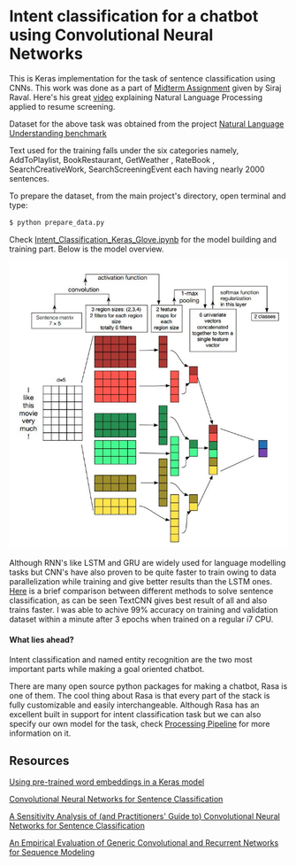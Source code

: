 # Intent classification for a chatbot using Convolutional Neural Networks

This is Keras implementation for the task of sentence classification using CNNs. This work was done as a part of [Midterm Assignment](https://github.com/llSourcell/AI_for_Resumes) given by Siraj Raval. Here's his great [video](https://youtu.be/p3SKx5C04qg) explaining Natural Language Processing applied to resume screening.

Dataset for the above task was obtained from the project [Natural Language Understanding benchmark ](https://github.com/snipsco/nlu-benchmark/tree/master/2017-06-custom-intent-engines)

Text used for the training falls under the six categories namely, AddToPlaylist, BookRestaurant, GetWeather , RateBook , SearchCreativeWork, SearchScreeningEvent each having nearly 2000 sentences.

To prepare the dataset, from the main project's directory, open terminal and type:

```bash
$ python prepare_data.py
```

Check [Intent_Classification_Keras_Glove.ipynb](https://github.com/ajinkyaT/CNN_Intent_Classification/blob/master/Intent_Classification_Keras_Glove.ipynb) for the model building and training part. Below is the model overview. 

![image](https://github.com/brightmart/text_classification/raw/master/images/TextCNN.JPG "TextCNN")

Although RNN's like LSTM and GRU are widely used for language modelling tasks but CNN's have also proven to be quite faster to train owing to data parallelization while training and give better results than the LSTM ones. [Here](https://github.com/brightmart/text_classification#performance) is a brief comparison between different methods to solve sentence classification, as can be seen TextCNN gives best result of all and also trains faster. I was able to achive 99% accuracy on training and validation dataset within a minute after 3 epochs when trained on a regular i7 CPU.

#### What lies ahead?

Intent classification and named entity recognition are the two most important parts while making a goal oriented chatbot.

There are many open source python packages for making  a chatbot, Rasa  is one of them. The cool thing about Rasa is that every part of the stack is fully customizable and easily interchangeable. Although Rasa has an excellent built in support for intent classification task but we can also specify our own model for the task, check [Processing Pipeline](https://nlu.rasa.com/pipeline.html) for more information on it. 


## Resources

[Using pre-trained word embeddings in a Keras model](https://blog.keras.io/using-pre-trained-word-embeddings-in-a-keras-model.html)

[Convolutional Neural Networks for Sentence Classification
](https://arxiv.org/abs/1408.5882)

[A Sensitivity Analysis of (and Practitioners' Guide to) Convolutional Neural Networks for Sentence Classification
](https://arxiv.org/abs/1510.03820)

[An Empirical Evaluation of Generic Convolutional and Recurrent Networks for Sequence Modeling](https://arxiv.org/abs/1803.01271)


